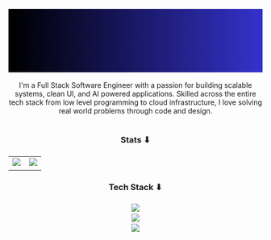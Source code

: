 [![MasterHead](banner.gif)](https://redowanahmed.com)

<p align="center">
  I'm a Full Stack Software Engineer with a passion for building scalable systems, clean UI, and AI powered applications. Skilled across the entire tech stack from low level programming to cloud infrastructure, I love solving real world problems through code and design.
</p>

#

<h3 align="center">Stats ⬇<h3>

<div align="center">
  <table>
    <tr>
      <td>
        <img src="https://github-readme-streak-stats.herokuapp.com/?user=RedowXn&theme=dark&hide_border=true" width="430" />
      </td>
      <td>
        <img src="https://github-readme-stats.vercel.app/api?username=RedowXn&show_icons=true&theme=dark&hide_border=true&locale=en" width="430" />
      </td>
    </tr>
  </table>
</div>


<h3 align="center">Tech Stack ⬇<h3>

<p align="center">
  <a href="#"><img src="https://skillicons.dev/icons?i=cpp,py,ts,js,go,rust,bash,react,nextjs,tailwind,nodejs,nestjs,express" /></a><br>
  <a href="#"><img src="https://skillicons.dev/icons?i=django,fastapi,postgres,mysql,mongodb,redis,docker,kubernetes,terraform,githubactions,nginx,cloudflare,aws" /></a><br>
  <a href="#"><img src="https://skillicons.dev/icons?i=git,github,vscode,figma,postman,pytorch,tensorflow,vite" /></a>
</p>

#
